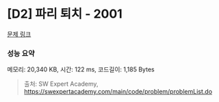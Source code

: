 # [D2] 파리 퇴치 - 2001 

[문제 링크](https://swexpertacademy.com/main/code/problem/problemDetail.do?contestProbId=AV5PzOCKAigDFAUq) 

### 성능 요약

메모리: 20,340 KB, 시간: 122 ms, 코드길이: 1,185 Bytes



> 출처: SW Expert Academy, https://swexpertacademy.com/main/code/problem/problemList.do